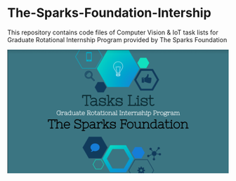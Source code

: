 # The-Sparks-Foundation-Intership
This repository contains code files of Computer Vision &amp; IoT task lists for Graduate Rotational Internship Program provided by The Sparks Foundation

<img src="https://raw.githubusercontent.com/NyanSwanAung/The-Sparks-Foundation-Intership/main/assets/TSF_GRIP.png"/>


